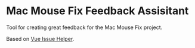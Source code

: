# Mac Mouse Fix Feedback Assisitant

Tool for creating great feedback for the Mac Mouse Fix project. 

Based on [Vue Issue Helper](https://github.com/vuejs/vue-issue-helper).
